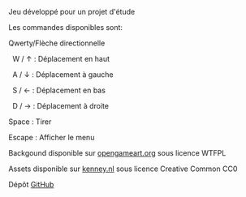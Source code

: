 Jeu développé pour un projet d'étude



Les commandes disponibles sont:



Qwerty/Flèche directionnelle

   W  /  ↑  : Déplacement en haut

   A  /  ↓  : Déplacement à gauche

   S  /  ←  : Déplacement en bas

   D  /  →  : Déplacement à droite

Space  : Tirer

Escape : Afficher le menu



Backgound disponible sur [opengameart.org](https://opengameart.org/content/space-background-1) sous licence WTFPL



Assets disponible sur [kenney.nl](https://kenney.nl/assets/space-shooter-redux) sous licence Creative Common CC0



Dépôt [GitHub](https://github.com/Blazes35/MoteurTP1) 

